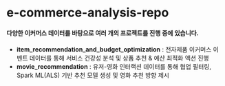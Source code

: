 # e-commerce-analysis-repo

#### 다양한 이커머스 데이터를 바탕으로 여러 개의 프로젝트를 진행 중에 있습니다.
- **item_recommendation_and_budget_optimization** : 전자제품 이커머스 이벤트 데이터를 통해 서비스 건강성 분석 및 상품 추천 & 예산 최적화 액션 진행
- **movie_recommendation** : 유저-영화 인터랙션 데이터를 통해 협업 필터링, Spark ML(ALS) 기반 추천 모델 생성 및 영화 추천 방향 제시
